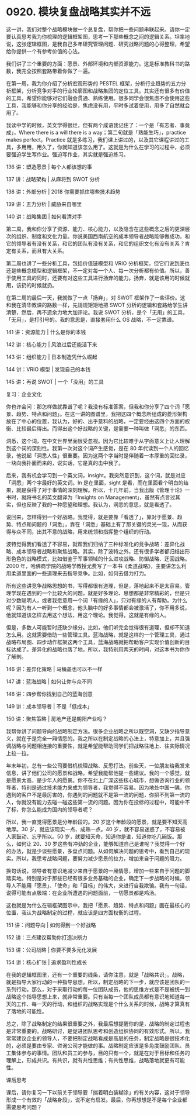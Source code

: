 # 0920. 模块复盘战略其实并不远

这一讲，我们对整个战略模块做一个总复盘，帮你把一些问题串联起来。请你一定要认真思考我为你梳理的逻辑框架图，思考一下那些概念之间的逻辑关系。坦率地说，这张逻辑框图，是我自己多年研究管理问题、研究战略问题的心得整理，希望给你提供一个有参考价值的心法。

我们讲了三个重要的方面：愿景、外部环境和内部资源能力。这是标准教科书的路数，我完全按照套路带着你做了一遍。

在第一周，我为你介绍了分析宏观形势的 PESTEL 框架，分析行业趋势的五力分析框架，分析竞争对手的行业轮廓图和战略集团的定位工具。其实还有很多有价值的工具，希望你能够对它们融会贯通、熟练使用。很多同学会很焦虑不会使用这些工具，我能够和你分享的经验是，焦虑没有用，平时多试着使用，用多了自然就会用了。

我读中学的时候，英文学得很烂，但有两个成语我记住了：一个是「有志者、事竟成」，Where there is a will there is a way；第二句就是「熟能生巧」，practice makes perfect。Practice 就是多练习，我们课上讲过的，以及其它课程讲过的工具，多用用，用久了，你就知道该怎么用了。这就是为什么在学习的过程中，必须要强迫学生写作业。强迫写作业，其实就是强迫练习。

136 讲：塑造愿景 | 每个人都该想的事

137 讲：战略架构 | 从麻将到 SWOT 分析

138 讲：外部分析 | 2018 你需要抓住哪些技术趋势

139 讲：五力分析 | 威胁来自哪里

140 讲：战略集团 | 如何看清对手

第二周，我和你分享了资源、能力、核心能力，以及隐含在这些概念之后的更深层次的组织、制度和文化力量。你说美国西南航空的成本领导者战略能够做成功，和它的领导者有没有关系，和它的团队有没有关系，和它的组织文化有没有关系？肯定有关系，而且有大关系。

第二周也讲了一些分析工具，包括价值链模型和 VRIO 分析框架，但它们说到底也还是些概念模型和逻辑框架，不一定对每一个人、每一次分析都有价值。所以，善于使用工具的同时，还要有对这些工具进行扬弃的能力。扬弃，就是该用的时候就用，该扔的时候就扔。

在第二周的最后一天，我就做了一点「扬弃」，对 SWOT 框架作了一些评价。这和我在清华教课的路数一样，先规规矩矩地把 SWOT 分析的逻辑和套路给学生讲清楚，然后，再不遗余力地大加评论。我说 SWOT 分析，是个「无用」的工具。「无用」，是打引号的。我的意思是，直接套用什么 OS 战略，不一定靠谱。

141 讲：资源能力 | 什么是你的本钱

142 讲：核心能力 | 风浪过后还能活下来

143 讲：组织能力 | 日本制造凭什么崛起

144 讲：VRIO 模型 | 发现自己的本钱

145 讲：再说 SWOT | 一个「没用」的工具

复习：企业文化

你也许会问：那怎样做就靠谱了呢？我没有标准答案，但我和你分享了四个词「愿景、趋势、特点和问题」。在这一讲的图谱里，我把这四个概念所组成的菱形架构放在了中心的位置，我认为，好的、出乎意料的战略，一定要经由这四个方面的权衡、比较最后得出。而得出这个好战略的关键，是需要一种叫做「洞悉」的东西。

洞悉，这个词，在中文世界里面很受忽视。因为它比较难于从字面意义上让人理解到这个词的深刻性。我第一次对这个词产生感觉，是在 80 年代读到一个人的回忆录，他说起「洞悉人性」很重要。因为这两个字当时是伴随着一本厚重的回忆录，一块向我扑面而来的，说实话，它是真的击中我了。

后来，我有机会学习到一个英文词，insight。我突然意识到，这个词，就是对应「洞悉」两个字最好的英文词。In 是在里面，sight 是看，而在里面看个明白的结果，就是获得了对于事情的深刻理解。所以，十几年前，当我出版《管理十论》一书时，就将书名的英文翻译为「Insights on Management」，虽然有点言过其实，但也反映了我的一种愿望和理想。我认为，洞悉的意思，就是看透了。

说回来，怎样得到一个好战略。我觉得，就是要靠「看透了」，靠对于愿景、趋势、特点和问题的「洞悉」，靠在「洞悉」基础上有了那关键的灵光一现，从而获得与众不同，出其不意的战略，用来统领和指挥整个组织的行动。

波特觉得我们看透了不容易，就帮我们归纳了三种标准化的竞争战略：差异化战略、成本领导者战略和聚焦战略。其实，除了波特之外，还有很多学者都归结出形形色色的战略模式，比如借鉴于军事领域的什么进攻战略、防御战略、迂回战略。2000 年，哈佛商学院的战略学教授尤费写了一本书《柔道战略》，主要讲怎么利用柔道里面的一些道理来去指导竞争。比如，如何去借力打力。

所有这些讲竞争战略思想的书，写得都很有道理，但是，落地起来不是太容易。管理学现在遇到的一个比较大的问题，就是好多理论、思想都是非常精彩的，但是只对少数聪明人，或者我愿意用一个词「有缘的人」，只对有缘的人有帮助。为什么呢？因为有人一听到一个概念，他头脑中的好多事情都会被激活了，你不用多说，他就知道该怎样去用这个想法，用这个理论。我觉得，这就是有缘的人。

但是，多数人可能暂时还缺少缘分。比如，他们听完会觉得很有道理，但却不知道怎么用。这就需要借助一些管理工具。蓝海战略，就是这样的一个管理工具，通过战略布局图、四步动作框架这两个工具，蓝海战略就把帮助客户实现价值创新的目标达成了。差异化的战略也落了地，所以，我特别用两天的时间，对这本书为你作了解剖。

146 讲：差异化策略 | 马桶盖也可以不一样

147 讲：蓝海战略 | 如何让你与众不同

148 讲：四步帮你找到自己的蓝海创意

149 讲：成本领导者 | 不是「低成本」

150 讲：聚焦策略 | 房地产还是朝阳产业吗？

我帮你讲了问题导向的战略制定方法。很多企业战略之所以既空洞，又缺少指导意义，就在于是完全一厢情愿的。我之所以在制定战略的心法上，特意加上，并且强调战略与问题相连接的重要性，就是希望能帮助同学们把战略往地上、往实际情况上拉一拉。

年末年初，总有一些公司要借机梳理战略、反思打法。前些天，一位朋友给我发来信息，讲了他们公司的愿景和战略，希望我能帮他提一些建议。我的一个感觉，就是愿景太高，是少年人的愿景。你不在北上广深这些核心城市，想做咨询行业的领导者，特别是通过技术能力来成为领导者，我觉得不容易。因为地处中国一隅，你遇到的客户不是最厉害的，你遇到的问题就不是第一流的问题，你招不到第一流的人，你就没有能力去碰一碰这些第一流的问题。因为你在投标的过程中，可能中不了标，你怎么能成为国内的领导者呢？

所以，我一直觉得愿景是分年龄段的。20 岁这个年龄段的愿景，就是要不知天高地厚。30 岁，就应该现实一点、成熟一点。40 岁，就不容易迷惑了，不容易被人家鼓动、忘乎所以。50 岁，就要知天命，知道你是谁，知道你吃几碗饭。那么，如何让 20、30 岁这些有冲劲的企业，能够知道自己是谁呢？我觉得一个好的办法，就是少谈些愿景，多盘点问题。从如何解决问题的思考中，看到自己的现实。所以，我思考战略问题，要努力减少愿景的拉力，增加来自于问题的阻力。

换句话说，领导者有意识地减少来自于愿景的一厢情愿，增加一些来自于问题的脚踏实地。特别是对于那些已经有很多业务基础的企业，确定下一步战略的时候，领导人不能用「愿景」、「使命」和「目标」的伟大，来进行自我欺骗。我有一句话，说得可能有点极端：在企业所遭遇的问题面前，一切愿景都是鸡汤。

这也就是为什么在辑框架图示中，我把「愿景、趋势、特点和问题」画在最核心的位置，我认为战略制定的过程，就应该是四方面权衡的过程。

151 讲：问题导向 | 如何得到一个好战略

152 讲：三点建议帮助你打造决断力

153 讲：公司战略 | 你要不要多元化发展

154 讲：核心扩张 | 追求盈利性成长

在我的逻辑框图里，还有一个重要的线条，请你注意，就是「战略共识」。战略，就是指导大家行动的一种指导思想。所以，制定战略的下一步，就应该是团队的一系列行动。那么，对于采取行动的每一位团队成员，他的思维方式是不是被统一到战略这个指导思想上来，就非常重要。只有当每一个团队成员都有意识地知道每一天的工作、每一天的行动，和组织的战略实现是个什么关系的时候，战略才算真有了落地的可能性。

总之，除了战略制定的结果很重要之外，我最后想提醒你的是，战略的制定过程也是非常重要的。战略研讨，是促进团队思考和创造组织协同的有效形式。所以，我常常建议企业的领导人，不要把制定战略看成是高层的任务，制定战略是很技术化的，必须是要由专家、咨询公司才能做的事。战略制定应该是多角度鼓励团队、员工集体参与的事情。团队和员工的参与，目的只有一个，就是在对于目标和任务的理解上，形成共识。有共识，就有共性思维；有共性思维，战略落地就更有可能性。

课后思考

课后，请你复习一下以前关于领导要「揣着明白装糊涂」的有关内容，这对于领导形成一个有效的「战略身段」，说不定有启发。最后，你再想想是不是每个企业都需要思考问题？

